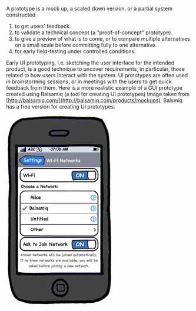 A prototype is a mock up, a scaled down version, or a partial system constructed 

1. to get users’ feedback. 
2. to validate a technical concept (a "proof-of-concept" prototype).
3. to give a preview of what is to come, or to compare multiple alternatives on a 
    small scale before committing fully to one alternative. 
4. for early field-testing under controlled conditions. 

Early UI prototyping, i.e. sketching the user interface for the intended product, is a good technique 
to uncover requirements, in particular, those related to how users interact with the system. 
UI prototypes are often used in brainstorming sessions, or in meetings with the users to get quick feedback from them. 
Here is a more realistic example of a GUI prototype created using Balsamiq 
(a tool for creating UI prototypes)
<footnote BAL-IMG>Image taken from [http://balsamiq.com/](http://balsamiq.com/products/mockups). 
Balsmiq has a free version for creating UI prototypes.</footnote>

<img src="../images/PhoneUiPrototype.png" with="200">
